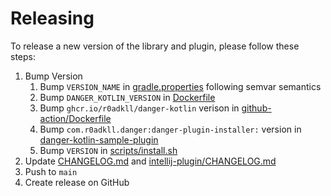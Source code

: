 # Releasing

To release a new version of the library and plugin, please follow these steps:

1. Bump Version
   1. Bump `VERSION_NAME` in [gradle.properties](gradle.properties) following semvar semantics
   2. Bump `DANGER_KOTLIN_VERSION` in [Dockerfile](Dockerfile)
   3. Bump `ghcr.io/r0adkll/danger-kotlin` verison in [github-action/Dockerfile](github-action/Dockerfile)
   4. Bump `com.r0adkll.danger:danger-plugin-installer:` version in [danger-kotlin-sample-plugin](danger-kotlin-sample-plugin/build.gradle)
   5. Bump `VERSION` in [scripts/install.sh](scripts/install.sh)
2. Update [CHANGELOG.md](CHANGELOG.md) and [intellij-plugin/CHANGELOG.md](intellij-plugin/CHANGELOG.md)
3. Push to `main`
4. Create release on GitHub
